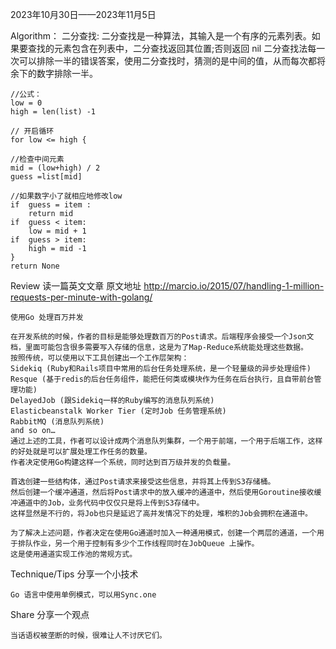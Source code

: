 2023年10月30日——2023年11月5日

Algorithm：
二分查找:
二分查找是一种算法，其输入是一个有序的元素列表。如果要查找的元素包含在列表中，二分查找返回其位置;否则返回 nil
二分查找法每一次可以排除一半的错误答案，使用二分查找时，猜测的是中间的值，从而每次都将余下的数字排除一半。

    //公式：
    low = 0
    high = len(list) -1
    
    // 开启循环
    for low <= high {
    
    //检查中间元素
    mid = (low+high) / 2
    guess =list[mid]
    
    //如果数字小了就相应地修改low
    if  guess = item :
        return mid
    if  guess < item:
        low = mid + 1
    if  guess > item:
        high = mid -1
    }
    return None



Review 读一篇英文文章
原文地址 http://marcio.io/2015/07/handling-1-million-requests-per-minute-with-golang/

```
使用Go 处理百万并发

在开发系统的时候，作者的目标是能够处理数百万的Post请求。后端程序会接受一个Json文档，里面可能包含很多需要写入存储的信息，这是为了Map-Reduce系统能处理这些数据。
按照传统，可以使用以下工具创建出一个工作层架构：
Sidekiq (Ruby和Rails项目中常用的后台任务处理系统，是一个轻量级的异步处理组件)
Resque (基于redis的后台任务组件，能把任何类或模块作为任务在后台执行，且自带前台管理功能)
DelayedJob (跟Sidekiq一样的Ruby编写的消息队列系统)
Elasticbeanstalk Worker Tier (定时Job 任务管理系统)
RabbitMQ (消息队列系统)
and so on…
通过上述的工具，作者可以设计成两个消息队列集群，一个用于前端，一个用于后端工作，这样的好处就是可以扩展处理工作任务的数量。
作者决定使用Go构建这样一个系统，同时达到百万级并发的负载量。

首选创建一些结构体，通过Post请求来接受这些信息，并将其上传到S3存储桶。
然后创建一个缓冲通道，然后将Post请求中的放入缓冲的通道中，然后使用Goroutine接收缓冲通道中的Job，业务代码中仅仅只是将上传到S3存储中。
这样显然是不行的，将Job也只是延迟了高并发情况下的处理，堆积的Job会拥积在通道中。

为了解决上述问题，作者决定在使用Go通道时加入一种通用模式，创建一个两层的通道，一个用于排队作业，另一个用于控制有多少个工作线程同时在JobQueue 上操作。
这是使用通道实现工作池的常规方式。

```



Technique/Tips 分享一个小技术

```
Go 语言中使用单例模式，可以用Sync.one
```



Share 分享一个观点

```
当话语权被垄断的时候，很难让人不讨厌它们。
```

